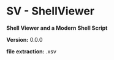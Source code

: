 # SV - ShellViewer 
**Shell Viewer and a Modern Shell Script**

**Version:**
0.0.0

**file extraction:**
.xsv



